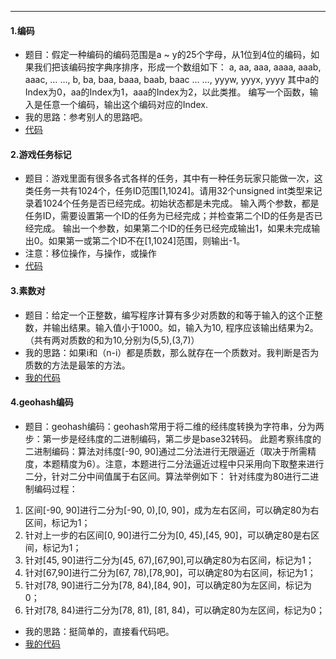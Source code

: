 ----
#### 1.编码
* 题目：假定一种编码的编码范围是a ~ y的25个字母，从1位到4位的编码，如果我们把该编码按字典序排序，形成一个数组如下： a, aa, aaa, aaaa, aaab, aaac, … …, b, ba, baa, baaa, baab, baac … …, yyyw, yyyx, yyyy 其中a的Index为0，aa的Index为1，aaa的Index为2，以此类推。 编写一个函数，输入是任意一个编码，输出这个编码对应的Index. 
* 我的思路：参考别人的思路吧。
* [代码](https://github.com/Tramac/NewCoder/blob/master/Tencent2017/Encoder.cpp)
#### 2.游戏任务标记
* 题目：游戏里面有很多各式各样的任务，其中有一种任务玩家只能做一次，这类任务一共有1024个，任务ID范围[1,1024]。请用32个unsigned int类型来记录着1024个任务是否已经完成。初始状态都是未完成。 输入两个参数，都是任务ID，需要设置第一个ID的任务为已经完成；并检查第二个ID的任务是否已经完成。 输出一个参数，如果第二个ID的任务已经完成输出1，如果未完成输出0。如果第一或第二个ID不在[1,1024]范围，则输出-1。
* 注意：移位操作，与操作，或操作
* [代码](https://github.com/Tramac/NewCoder/blob/master/Tencent2017/GameTaskFlag.cpp)
#### 3.素数对
* 题目：给定一个正整数，编写程序计算有多少对质数的和等于输入的这个正整数，并输出结果。输入值小于1000。如，输入为10, 程序应该输出结果为2。（共有两对质数的和为10,分别为(5,5),(3,7)） 
* 我的思路：如果i和（n-i）都是质数，那么就存在一个质数对。我判断是否为质数的方法是最笨的方法。
* [我的代码](https://github.com/Tramac/NewCoder/blob/master/Tencent2017/PrimerNumber.cpp)
#### 4.geohash编码
* 题目：geohash编码：geohash常用于将二维的经纬度转换为字符串，分为两步：第一步是经纬度的二进制编码，第二步是base32转码。
此题考察纬度的二进制编码：算法对纬度[-90, 90]通过二分法进行无限逼近（取决于所需精度，本题精度为6）。注意，本题进行二分法逼近过程中只采用向下取整来进行二分，针对二分中间值属于右区间。算法举例如下： 针对纬度为80进行二进制编码过程：
1) 区间[-90, 90]进行二分为[-90, 0),[0, 90]，成为左右区间，可以确定80为右区间，标记为1；
2) 针对上一步的右区间[0, 90]进行二分为[0, 45),[45, 90]，可以确定80是右区间，标记为1；
3) 针对[45, 90]进行二分为[45, 67),[67,90],可以确定80为右区间，标记为1；
4) 针对[67,90]进行二分为[67, 78),[78,90]，可以确定80为右区间，标记为1；
5) 针对[78, 90]进行二分为[78, 84),[84, 90]，可以确定80为左区间，标记为0；
6) 针对[78, 84)进行二分为[78, 81), [81, 84)，可以确定80为左区间，标记为0；
* 我的思路：挺简单的，直接看代码吧。
* [我的代码](https://github.com/Tramac/NewCoder/blob/master/Tencent2017/GeoHashEncode.cpp)
